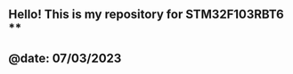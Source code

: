 Hello!
This is my repository for STM32F103RBT6
**
---------------------------------------
@date: 07/03/2023
---------------------------------------
